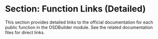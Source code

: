 # Section: Function Links (Detailed)

This section provides detailed links to the official documentation for each public function in the OSDBuilder module. See the related documentation files for direct links.
